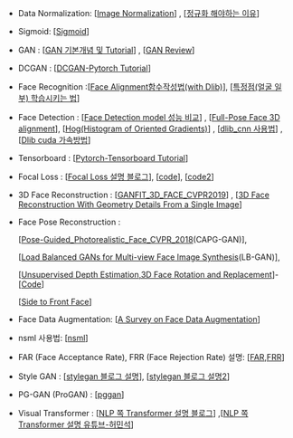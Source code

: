 - Data Normalization: [[Image Normalization](https://machinelearningmastery.com/how-to-normalize-center-and-standardize-images-with-the-imagedatagenerator-in-keras/)] , [[정규화 해야하는 이유](https://light-tree.tistory.com/132)]
- Sigmoid: [[Sigmoid](https://icim.nims.re.kr/post/easyMath/64)]
- GAN : [[GAN 기본개념 및 Tutorial](https://dreamgonfly.github.io/2018/03/17/gan-explained.html)] , [[GAN Review](https://www.youtube.com/watch?v=eyxmSmjmNS0)]
- DCGAN : [[DCGAN-Pytorch Tutorial](https://pytorch.org/tutorials/beginner/dcgan_faces_tutorial.html)]
- Face Recognition :[[Face Alignment함수작성법(with Dlib)](https://www.pyimagesearch.com/2017/05/22/face-alignment-with-opencv-and-python/)], [[특정점(얼굴 일부) 학습시키는 법](https://www.pyimagesearch.com/2019/12/16/training-a-custom-dlib-shape-predictor/)]
- Face Detection :  [[Face Detection model 성능 비교](https://seongkyun.github.io/study/2019/03/25/face_detection/)] , [[Full-Pose Face 3D alignment](https://pythonawesome.com/face-alignment-in-full-pose-range-a-3d-total-solution/)], [[Hog(Histogram of Oriented Gradients)](https://medium.com/@jongdae.lim/%EA%B8%B0%EA%B3%84-%ED%95%99%EC%8A%B5-machine-learning-%EC%9D%80-%EC%A6%90%EA%B2%81%EB%8B%A4-part-4-63ed781eee3c)] , [[dlib_cnn 사용법](https://www.arunponnusamy.com/cnn-face-detector-dlib.html)] , [[Dlib cuda 가속방법](https://hongjong.tistory.com/15)]
- Tensorboard : [[Pytorch-Tensorboard  Tutorial](https://tutorials.pytorch.kr/intermediate/tensorboard_tutorial.html)]
- Focal Loss : [[Focal Loss 설명 블로그](https://blog.naver.com/PostView.nhn?blogId=sogangori&logNo=221087066947)],  [[code](https://github.com/CoinCheung/pytorch-loss/blob/master/pytorch_loss/focal_loss.py)],  [[code2](https://github.com/ronghuaiyang/arcface-pytorch/blob/master/models/focal_loss.py)]
- 3D Face Reconstruction : [[GANFIT_3D_FACE_CVPR2019](https://openaccess.thecvf.com/content_CVPR_2019/papers/Gecer_GANFIT_Generative_Adversarial_Network_Fitting_for_High_Fidelity_3D_Face_CVPR_2019_paper.pdf)] , [[3D Face Reconstruction With Geometry
Details From a Single Image](https://ieeexplore.ieee.org/stamp/stamp.jsp?tp=&arnumber=8376005)]
- Face Pose Reconstruction :

    [[Pose-Guided_Photorealistic_Face_CVPR_2018](https://openaccess.thecvf.com/content_cvpr_2018/papers/Hu_Pose-Guided_Photorealistic_Face_CVPR_2018_paper.pdf)(CAPG-GAN)], 

    [[Load Balanced GANs for Multi-view Face Image Synthesis](https://arxiv.org/pdf/1802.07447.pdf)(LB-GAN)],

    [[Unsupervised Depth Estimation,3D Face Rotation and Replacement](https://arxiv.org/pdf/1803.09202.pdf)]-[[Code](https://github.com/joelmoniz/DepthNets/)]

    [[Side to Front Face](https://openaccess.thecvf.com/content_CVPR_2020/papers/Zhou_Rotate-and-Render_Unsupervised_Photorealistic_Face_Rotation_From_Single-View_Images_CVPR_2020_paper.pdf)]

- Face Data Augmentation: [[A Survey on Face Data Augmentation](https://arxiv.org/pdf/1904.11685.pdf)]
- nsml 사용법: [[nsml](https://www.notion.so/NSML-353ecfa1295f439b8b4e91818a7b453e)]
- FAR (Face Acceptance Rate), FRR (Face Rejection Rate) 설명: [[FAR,FRR](https://www.recogtech.com/en/knowledge-base/security-level-versus-user-convenience)]
- Style GAN : [[stylegan 블로그 설명](https://jayhey.github.io/deep%20learning/2019/01/14/style_based_GAN_1/)], [[stylegan 블로그 설명2](https://sensibilityit.tistory.com/510)]
- PG-GAN (ProGAN) : [[pggan](https://github.com/jeromerony/Progressive_Growing_of_GANs-PyTorch)]

- Visual Transformer : [[NLP 쪽 Transformer 설명 블로그](https://medium.com/platfarm/%EC%96%B4%ED%85%90%EC%85%98-%EB%A9%94%EC%BB%A4%EB%8B%88%EC%A6%98%EA%B3%BC-transfomer-self-attention-842498fd3225)] ,[[NLP 쪽 Transformer 설명 유튜브-허민석](https://www.youtube.com/watch?v=mxGCEWOxfe8)] 
